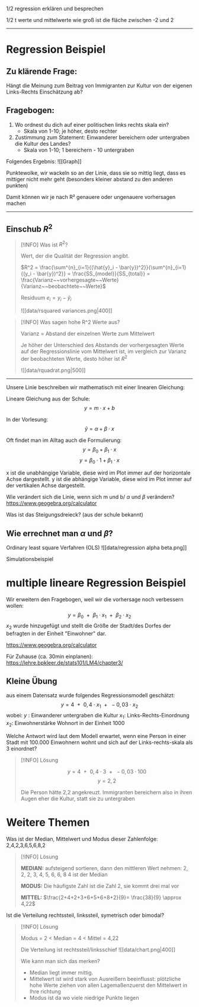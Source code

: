 1/2
regression erklären und besprechen

1/2
t werte und mittelwerte 
wie groß ist die fläche zwischen -2 und 2

--- 

# Regression Beispiel

## Zu klärende Frage:
Hängt die Meinung zum Beitrag von Immigranten zur Kultur von der eigenen Links-Rechts Einschätzung ab?

## Fragebogen: 
1. Wo ordnest du dich auf einer politischen links rechts skala ein?
	- Skala von 1-10; je höher, desto rechter
2. Zustimmung zum Statement: Einwanderer bereichern oder untergraben die Kultur des Landes?
	- Skala von 1-10; 1 bereichern - 10 untergraben

Folgendes Ergebnis:
![[Graph]]

Punktewolke, wir wackeln so an der Linie, dass sie so mittig liegt, dass es mittiger nicht mehr geht
(besonders kleiner abstand zu den anderen punkten)

Damit können wir je nach R² genauere oder ungenauere vorhersagen machen


---
## Einschub $R^2$

>[!INFO] Was ist $R^2$?
>
>Wert, der die Qualität der Regression angibt.
>
>$R^2 = \frac{\sum^{n}_{i=1}{(\hat{y}_i - \bar{y})^2}}{\sum^{n}_{i=1}{(y_i - \bar{y})^2}} = \frac{SS_{model}}{SS_{total}} = \frac{Varianz~~vorhergesagte~~Werte}{Varianz~~beobachtete~~Werte}$
>
>Residuum $e_i = y_i - \hat{y}_i$ 
>
>![[data/rsquared variances.png|400]]

>[!INFO] Was sagen hohe R^2 Werte aus?
>
>Varianz = Abstand der einzelnen Werte zum Mittelwert
>
>Je höher der Unterschied des Abstands der vorhergesagten Werte auf der Regressionslinie vom Mittelwert ist, im vergleich zur Varianz der beobachteten Werte, desto höher ist $R^2$
>
>![[data/rquadrat.png|500]]
>

---

Unsere Linie beschreiben wir mathematisch mit einer linearen Gleichung:

Lineare Gleichung aus der Schule:
$$
y = m \cdot x + b
$$

In der Vorlesung:
$$
\hat{y}=\alpha+\beta \cdot x
$$

Oft findet man im Alltag auch die Formulierung: 
$$
y = \beta_0 + \beta_1 \cdot x
$$
$$
y = \beta_0 \cdot 1 + \beta_1 \cdot x
$$

x ist die unabhängige Variable, diese wird im Plot immer auf der horizontale Achse dargestellt. y ist die abhängige Variable, diese wird im Plot immer auf der vertikalen Achse dargestellt.

Wie verändert sich die Linie, wenn sich m und b/ $\alpha$ und $\beta$ verändern?
https://www.geogebra.org/calculator

Was ist das Steigungsdreieck? (aus der schule bekannt)

## Wie errechnet man $\alpha$ und $\beta$?
Ordinary least square Verfahren (OLS)
![[data/regression alpha beta.png]]


Simulationsbeispiel

# multiple lineare Regression Beispiel

Wir erweitern den Fragebogen, weil wir die vorhersage noch verbessern wollen:
$$
y = \beta_0 ~~+~~ \beta_1\cdot x_1 ~~+~~ \beta_2\cdot x_2
$$
$x_2$ wurde hinzugefügt und stellt die Größe der Stadt/des Dorfes der befragten in der Einheit "Einwohner" dar.

https://www.geogebra.org/calculator

Für Zuhause (ca. 30min einplanen): 
https://lehre.bpkleer.de/stats101/LM4/chapter3/

## Kleine Übung

aus einem Datensatz wurde folgendes Regressionsmodell geschätzt: 
$$
y = 4 ~~+~~ 0,4\cdot x_1 ~~+~~ -0,03\cdot x_2
$$
wobei:
$y$ : Einwanderer untergraben die Kultur
$x_1$: Links-Rechts-Einordnung
$x_2$: Einwohnerstärke Wohnort in der Einheit 1000


Welche Antwort wird laut dem Modell erwartet, wenn eine Person in einer Stadt mit 100.000 Einwohnern wohnt und sich auf der Links-rechts-skala als 3 einordnet?

>[!INFO] Lösung
>
>$$ 
>y = 4 ~~+~~ 0,4\cdot 3 ~~+~~ -0,03\cdot 100
>$$
>$$
>y = 2,2
>$$
>
>Die Person hätte 2,2 angekreuzt. Immigranten bereichern also in ihren Augen eher die Kultur, statt sie zu untergraben


# Weitere Themen
Was ist der Median, Mittelwert und Modus dieser Zahlenfolge: 
2,4,2,3,6,5,6,8,2
>[!INFO] Lösung
>
>**MEDIAN:** 
>aufsteigend sortieren, dann den mittleren Wert nehmen: 
>2, 2, 2, 3, 4, 5, 6, 6, 8
>4 ist der Median
>
>**MODUS:**
>Die häufigste Zahl ist die Zahl 2, sie kommt drei mal vor
>
>**MITTEL:**
>$\frac{2+4+2+3+6+5+6+8+2}{9}= \frac{38}{9} \approx 4,22$

Ist die Verteilung rechtssteil, linkssteil, symetrisch oder bimodal?

>[!INFO] Lösung
>
>Modus = 2 $<$ Median = 4 $<$ Mittel = 4,22
>
>Die Verteilung ist rechtssteil/linksschief
>![[data/chart.png|400]]
>
>
>Wie kann man sich das merken?
>  - Median liegt immer mittig. 
>  - Mittelwert ist wird stark von Ausreißern beeinflusst: plötzliche hohe Werte ziehen von allen Lagemaßenzuerst den Mittelwert in Ihre richtung
>  - Modus ist da wo viele niedrige Punkte liegen













